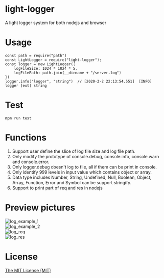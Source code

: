 # light-logger
A light logger system for both nodejs and browser

# Usage
```shell
const path = require("path")  
const LightLogger = require("light-logger");  
const logger = new LightLogger({  
	logFileSize: 1024 * 1024 * 5,  
	logFilePath: path.join(__dirname + "/server.log")  
})  
logger.info("logger", "string")  // [2020-2-2 22:13:54.551]  [INFO]  logger [ext] string
```

# Test
```shell
npm run test  
```

# Functions
1. Support user define the slice of log file size and log file path.  
2. Only modify the prototype of console.debug, console.info, console.warn and console.error.  
3. Only logger.debug doesn't log to file, all if them can be print in console.  
4. Only identify 999 levels in input value which contains object or array.  
5. Data type includes Number, String, Undefined, Null, Boolean, Object, Array, Function, Error and Symbol can be support stringify.  
6. Support to print part of req and res in nodejs  

# Preview pictures
![log_example_1](https://github.com/zhoushoujian/light-logger/blob/master/docs/log_example_1.png)  
![log_example_2](https://github.com/zhoushoujian/light-logger/blob/master/docs/log_example_2.png)  
![log_req](https://github.com/zhoushoujian/light-logger/blob/master/docs/log_req.png)  
![log_res](https://github.com/zhoushoujian/light-logger/blob/master/docs/log_res.png)  

# License
[The MIT License (MIT)](https://github.com/zhoushoujian/light-logger/blob/master/LICENSE)  
